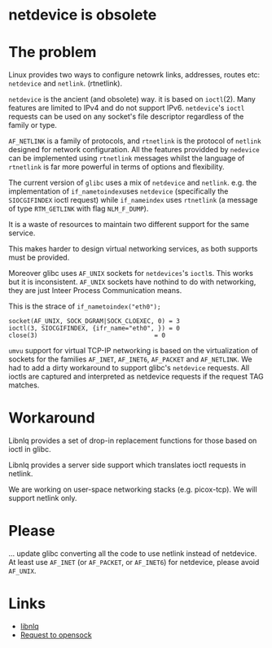 netdevice is obsolete
====

# The problem

Linux provides two ways to configure netowrk links, addresses, routes etc:
`netdevice` and `netlink`. (rtnetlink).

`netdevice` is the ancient (and obsolete) way. it is based on `ioctl`(2).
Many features are limited to IPv4 and do not support IPv6.
`netdevice`'s `ioctl` requests can be used on any
socket's file descriptor regardless of the family or type.

`AF_NETLINK` is a family of protocols, and `rtnetlink` is the protocol of `netlink`
designed for network configuration.
All the features providded by `nedevice` can be implemented using `rtnetlink` messages
whilst the language of `rtnetlink` is far more powerful in terms of options and
flexibility.

The current version of `glibc` uses a mix of `netdevice` and `netlink`.
e.g. the implementation of `if_nametoindex`uses `netdevice` (specifically the
		`SIOCGIFINDEX` ioctl request) while `if_nameindex` uses `rtnetlink` (a message of type
			`RTM_GETLINK` with flag `NLM_F_DUMP`).

It is a waste of resources to maintain two different support for the same service.

This makes harder to design virtual networking services, as both supports must be
provided.

Moreover glibc uses `AF_UNIX` sockets for `netdevices`'s `ioctl`s.
This works but it is inconsistent. `AF_UNIX` sockets have nothind to do with
networking, they are just Inteer Process Communication means.

This is the strace of `if_nametoindex("eth0");`
```
socket(AF_UNIX, SOCK_DGRAM|SOCK_CLOEXEC, 0) = 3
ioctl(3, SIOCGIFINDEX, {ifr_name="eth0", }) = 0
close(3)                                = 0
```

`umvu` support for virtual TCP-IP networking is based on the virtualization of sockets
for the families `AF_INET`, `AF_INET6`, `AF_PACKET` and `AF_NETLINK`.
We had to add a dirty workaround to support glibc's `netdevice` requests.
All ioctls are captured and interpreted as netdevice requests if the request TAG
matches.

# Workaround

Libnlq provides a set of drop-in replacement functions for those based on ioctl in glibc.

Libnlq provides a server side support which translates ioctl requests in netlink.

We are working on user-space networking stacks (e.g. picox-tcp). We will support netlink only.

# Please

... update glibc converting all the code to use netlink instead of netdevice.
At least use `AF_INET` (or `AF_PACKET`, or `AF_INET6`) for netdevice, please avoid
`AF_UNIX`.

# Links

* [libnlq](https://github.com/virtualsquare/libnlq)
* [Request to opensock](https://patchwork.ozlabs.org/patch/804504/)

